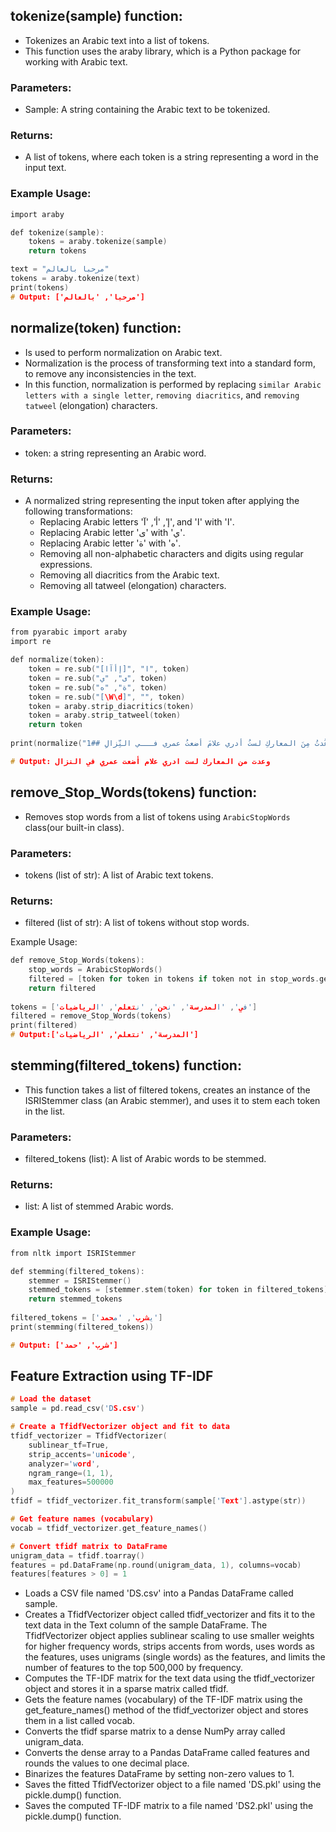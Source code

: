 
## tokenize(sample) function:
* Tokenizes an Arabic text into a list of tokens. 
* This function uses the araby library, which is a Python package for working with Arabic text.

### Parameters:
* Sample: A string containing the Arabic text to be tokenized.        
### Returns:
* A list of tokens, where each token is a string representing a word in the input text.         
### Example Usage:
```c
import araby

def tokenize(sample):
    tokens = araby.tokenize(sample)
    return tokens

text = "مرحبا بالعالم"
tokens = araby.tokenize(text)
print(tokens)
# Output: ['مرحبا', 'بالعالم']
```

## normalize(token) function:
* Is used to perform normalization on Arabic text.
* Normalization is the process of transforming text into a standard form, to remove any inconsistencies in the text. 
* In this function, normalization is performed by replacing `similar Arabic letters with a single letter`, `removing diacritics`, and `removing tatweel` (elongation) characters.

### Parameters:
* token: a string representing an Arabic word.  
### Returns:
* A normalized string representing the input token after applying the following transformations:         
    - Replacing Arabic letters 'إ', 'أ', 'آ', and 'ا' with 'ا'.       
    - Replacing Arabic letter 'ى' with 'ي'.           
    - Replacing Arabic letter 'ة' with 'ه'.              
    - Removing all non-alphabetic characters and digits using regular expressions.             
    - Removing all diacritics from the Arabic text.            
    - Removing all tatweel (elongation) characters.               
### Example Usage:
```c
from pyarabic import araby
import re

def normalize(token):
    token = re.sub("[إأآا]", "ا", token)
    token = re.sub("ى", "ي", token)
    token = re.sub("ة", "ه", token)
    token = re.sub("[\W\d]", "", token)
    token = araby.strip_diacritics(token)
    token = araby.strip_tatweel(token)
    return token
    
print(normalize("وعُدتُ مِنَ المعاركِ لستُ أدري علامَ أضعتُ عمري فـــي النِّزالِ ##1"))

# Output: وعدت من المعارك لست ادري علام أضعت عمري في النزال
```
## remove_Stop_Words(tokens) function:
* Removes stop words from a list of tokens using `ArabicStopWords` class(our built-in class).

### Parameters:
* tokens (list of str): A list of Arabic text tokens.

### Returns:
* filtered (list of str): A list of tokens without stop words.

Example Usage:
```c
def remove_Stop_Words(tokens):
    stop_words = ArabicStopWords()
    filtered = [token for token in tokens if token not in stop_words.get_stop_words()]
    return filtered 
    
tokens = ['في', 'المدرسة', 'نحن', 'نتعلم', 'الرياضيات']
filtered = remove_Stop_Words(tokens)
print(filtered)
# Output:['المدرسة', 'نتعلم', 'الرياضيات']
```

## stemming(filtered_tokens) function:
* This function takes a list of filtered tokens, creates an instance of the ISRIStemmer class (an Arabic stemmer), and uses it to stem each token in the list. 

### Parameters:
* filtered_tokens (list): A list of Arabic words to be stemmed.     
### Returns:
* list: A list of stemmed Arabic words.     
### Example Usage:
```c
from nltk import ISRIStemmer

def stemming(filtered_tokens):
    stemmer = ISRIStemmer()
    stemmed_tokens = [stemmer.stem(token) for token in filtered_tokens]
    return stemmed_tokens
    
filtered_tokens = ['يشرب', 'محمد']
print(stemming(filtered_tokens))

# Output: ['شرب', 'حمد']
```

## Feature Extraction using TF-IDF
```C
# Load the dataset
sample = pd.read_csv('DS.csv')

# Create a TfidfVectorizer object and fit to data
tfidf_vectorizer = TfidfVectorizer(
    sublinear_tf=True,
    strip_accents='unicode',
    analyzer='word',
    ngram_range=(1, 1),
    max_features=500000
)
tfidf = tfidf_vectorizer.fit_transform(sample['Text'].astype(str))

# Get feature names (vocabulary)
vocab = tfidf_vectorizer.get_feature_names()

# Convert tfidf matrix to DataFrame
unigram_data = tfidf.toarray()
features = pd.DataFrame(np.round(unigram_data, 1), columns=vocab)
features[features > 0] = 1
```
* Loads a CSV file named 'DS.csv' into a Pandas DataFrame called sample.
* Creates a TfidfVectorizer object called tfidf_vectorizer and fits it to the text data in the Text column of the sample DataFrame. The TfidfVectorizer object applies sublinear scaling to use smaller weights for higher frequency words, strips accents from words, uses words as the features, uses unigrams (single words) as the features, and limits the number of features to the top 500,000 by frequency.
* Computes the TF-IDF matrix for the text data using the tfidf_vectorizer object and stores it in a sparse matrix called tfidf.
* Gets the feature names (vocabulary) of the TF-IDF matrix using the get_feature_names() method of the tfidf_vectorizer object and stores them in a list called vocab.
* Converts the tfidf sparse matrix to a dense NumPy array called unigram_data.
* Converts the dense array to a Pandas DataFrame called features and rounds the values to one decimal place.
* Binarizes the features DataFrame by setting non-zero values to 1.
* Saves the fitted TfidfVectorizer object to a file named 'DS.pkl' using the pickle.dump() function.
* Saves the computed TF-IDF matrix to a file named 'DS2.pkl' using the pickle.dump() function.

